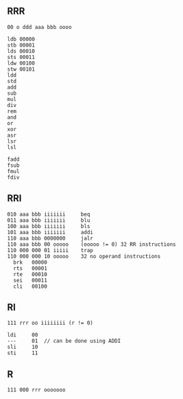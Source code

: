 RRR
---

    00 o ddd aaa bbb oooo

    ldb 00000
    stb 00001
    lds 00010
    sts 00011
    ldw 00100
    stw 00101
    ldd
    std
    add
    sub
    mul
    div
    rem
    and
    or
    xor
    asr
    lsr
    lsl
    
    fadd
    fsub
    fmul
    fdiv

RRI
---

    010 aaa bbb iiiiiii     beq
    011 aaa bbb iiiiiii     blu
    100 aaa bbb iiiiiii     bls
    101 aaa bbb iiiiiii     addi
    110 aaa bbb 0000000     jalr
    110 aaa bbb 00 ooooo    (ooooo != 0) 32 RR instructions
    110 000 000 01 iiiii    trap
    110 000 000 10 ooooo    32 no operand instructions
      brk   00000
      rts   00001
      rte   00010
      sei   00011
      cli   00100

RI
--

    111 rrr oo iiiiiiii (r != 0)

    ldi     00
    ---     01  // can be done using ADDI
    sli     10
    sti     11

R
-

    111 000 rrr ooooooo
